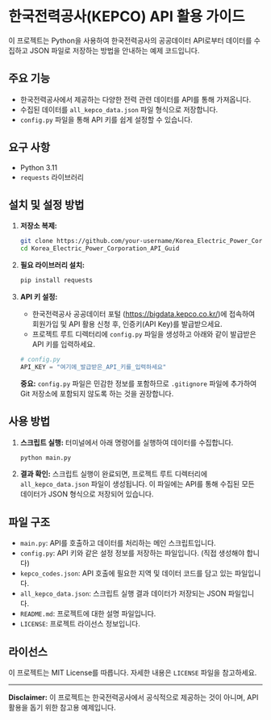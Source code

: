 # 한국전력공사(KEPCO) API 활용 가이드

이 프로젝트는 Python을 사용하여 한국전력공사의 공공데이터 API로부터 데이터를 수집하고 JSON 파일로 저장하는 방법을 안내하는 예제 코드입니다.

## 주요 기능

-   한국전력공사에서 제공하는 다양한 전력 관련 데이터를 API를 통해 가져옵니다.
-   수집된 데이터를 `all_kepco_data.json` 파일 형식으로 저장합니다.
-   `config.py` 파일을 통해 API 키를 쉽게 설정할 수 있습니다.

## 요구 사항

-   Python 3.11
-   `requests` 라이브러리

## 설치 및 설정 방법

1.  **저장소 복제:**
    ```bash
    git clone https://github.com/your-username/Korea_Electric_Power_Corporation_API_Guid.git
    cd Korea_Electric_Power_Corporation_API_Guid
    ```

2.  **필요 라이브러리 설치:**
    ```bash
    pip install requests
    ```

3.  **API 키 설정:**
    -   한국전력공사 공공데이터 포털 (https://bigdata.kepco.co.kr/)에 접속하여 회원가입 및 API 활용 신청 후, 인증키(API Key)를 발급받으세요.
    -   프로젝트 루트 디렉터리에 `config.py` 파일을 생성하고 아래와 같이 발급받은 API 키를 입력하세요.

    ```python
    # config.py
    API_KEY = "여기에_발급받은_API_키를_입력하세요"
    ```
    **중요:** `config.py` 파일은 민감한 정보를 포함하므로 `.gitignore` 파일에 추가하여 Git 저장소에 포함되지 않도록 하는 것을 권장합니다.

## 사용 방법

1.  **스크립트 실행:**
    터미널에서 아래 명령어를 실행하여 데이터를 수집합니다.
    ```bash
    python main.py
    ```

2.  **결과 확인:**
    스크립트 실행이 완료되면, 프로젝트 루트 디렉터리에 `all_kepco_data.json` 파일이 생성됩니다. 이 파일에는 API를 통해 수집된 모든 데이터가 JSON 형식으로 저장되어 있습니다.

## 파일 구조

-   `main.py`: API를 호출하고 데이터를 처리하는 메인 스크립트입니다.
-   `config.py`: API 키와 같은 설정 정보를 저장하는 파일입니다. (직접 생성해야 합니다)
-   `kepco_codes.json`: API 호출에 필요한 지역 및 데이터 코드를 담고 있는 파일입니다.
-   `all_kepco_data.json`: 스크립트 실행 결과 데이터가 저장되는 JSON 파일입니다.
-   `README.md`: 프로젝트에 대한 설명 파일입니다.
-   `LICENSE`: 프로젝트 라이선스 정보입니다.

## 라이선스

이 프로젝트는 MIT License를 따릅니다. 자세한 내용은 `LICENSE` 파일을 참고하세요.

---

**Disclaimer:** 이 프로젝트는 한국전력공사에서 공식적으로 제공하는 것이 아니며, API 활용을 돕기 위한 참고용 예제입니다.